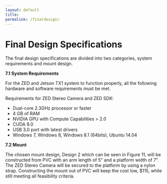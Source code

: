 ```yaml
---
layout: default
title: 
permalink: /finaldesign/
---
```

# Final Design Specifications
The final design specifications are divided into two categories, system requirements and mount design.
 
 **7.1 System Requirements** 

For the ZED and Jetson TX1 system to function properly, all the following hardware and software requirements must be met. 
 
Requirements for ZED Stereo Camera and ZED SDK:

* Dual-core 2.3GHz processor or faster 
* 4 GB of RAM
* NVIDIA GPU with Compute Capabilities > 2.0 
* CUDA 8.0 
* USB 3.0 port with latest drivers
* Windows 7, Windows 8, Windows 8.1 (64bits), Ubuntu 14.04 

 **7.2 Mount**
 
The chosen mount design, Design 2 which can be seen in Figure 11, will be constructed from PVC with an arm length of 5” and a platform width of 7”. The ZED Stereo Camera will be secured to the platform by using a nylon strap. Constructing the mount out of PVC will keep the cost low, $115, while still meeting all feasibility criteria.  
